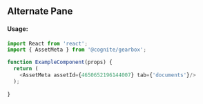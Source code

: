 ## Alternate Pane 

<!-- STORY -->

#### Usage:

```typescript jsx
import React from 'react';
import { AssetMeta } from '@cognite/gearbox';

function ExampleComponent(props) {
  return (
    <AssetMeta assetId={4650652196144007} tab={'documents'}/>
  );
  
}
```
